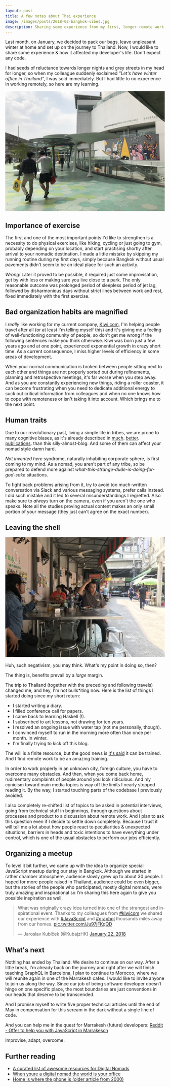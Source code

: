 ```yaml
---
layout: post
title: A few notes about Thai experience
image: /images/posts/2018-02-bangkok-vibes.jpg
description: Sharing some experience from my first, longer remote work & how it affected my life.
---
```


Last month, on January, we decided to pack our bags, leave unpleasant winter at home and set up on the journey to Thailand. Now, I would like to share some experience & how it affected my developer's life. Don't expect any code.

I had seeds of reluctance towards longer nights and grey streets in my head for longer, so when my colleague suddenly exclaimed *"Let's have winter office in Thailand"*, I was sold immediately. But I had little to no experience in working remotely, so here are my learning.

![Very special Bangkok vibes](/images/posts/2018-02-bangkok-vibes.jpg)

## Importance of exercise

The first and one of the most important points I'd like to strengthen is a necessity to do physical exercises, like hiking, cycling or just going to gym, probably depending on your location, and start practising shortly after arrival to your nomadic destination. I made a little mistake by skipping my running routine during my first days, simply because Bangkok without usual pavements didn't seem to be an ideal place for such an activity.

*Wrong!* Later it proved to be possible, it required just some improvisation, get by with less or making sure you live close to a park. The only reasonable outcome was prolonged period of sleepless period of jet lag, followed by disharmonious days without strict lines between work and rest, fixed immediately with the first exercise.

## Bad organization habits are magnified

I *really* like working for my current company, [Kiwi.com](https://www.kiwi.com), I'm helping people travel after all (or at least I'm telling myself this) and it's giving me a feeling of well-functioning community of people, so don't get me wrong if the following sentences make you think otherwise. Kiwi was born just a few years ago and at one point, experienced exponential growth in crazy short time. As a current consequence, I miss higher levels of efficiency in some areas of development. 

When your normal communication is broken between people sitting next to each other and things are not properly sorted out during refinements, planning and retrospective meetings, it's far worse when you step away. And as you are constantly experiencing new things, riding a roller coaster, it can become frustrating when you need to dedicate additional energy to suck out critical information from colleagues and when no one knows how to cope with remoteness or isn't taking it into account. Which brings me to the next point.

## Human traits

Due to our revolutionary past, living a simple life in tribes, we are prone to many cognitive biases, as it's already described in [much](https://www.goodreads.com/book/show/16248196-the-art-of-thinking-clearly). [better](https://www.goodreads.com/book/show/11468377-thinking-fast-and-slow). [publications](https://www.goodreads.com/book/show/36064445-skin-in-the-game). than this silly-almost-blog. And some of them can affect your nomad style damn hard.

*Not invented here* syndrome, naturally inhabiting corporate sphere, is first coming to my mind. As a nomad, you aren't part of any tribe, so be prepared to defend more against *what-this-strange-dude-is-doing-for-god-sake* situations.

To fight back problems arising from it, try to avoid too much-written conversation via Slack and various messaging systems, prefer calls instead. I did such mistake and it led to several misunderstandings I regretted. Also make sure to *always* turn on the camera, even if you aren't the one who speaks. Note all the studies proving actual content makes an only small portion of your message (they just can't agree on the exact number).

## Leaving the shell

![Expecting unexpected](/images/posts/2018-02-expecting-unexpected-bangkok.jpg)

Huh, such negativism, you may think. What's my point in doing so, then?

The thing is, benefits prevail by a *large* margin.

The trip to Thailand (together with the preceding and following travels) changed me, and hey, I'm not bulls*iting now. Here is the list of things I started doing since my short return:

- I started writing a diary. 
- I filled conference call for papers.
- I came back to learning Haskell (!).
- I subscribed to art lessons, not drawing for ten years.
- I resolved an ongoing issue with water tap (not me personally, though).
- I convinced myself to run in the morning more often than once per month. In winter.  
- I'm finally trying to kick off this blog.

The will is a finite resource, but the good news is [it's said](https://www.goodreads.com/book/show/12609433-the-power-of-habit) it can be trained. And I find remote work to be an amazing training.

In order to work properly in an unknown city, foreign culture, you have to overcome many obstacles. And then, when you come back home, rudimentary complaints of people around you look ridiculous. And my cynicism toward main media topics is way off the limits I nearly stopped reading it. By the way, I started touching parts of the codebase I previously avoided.

I also completely re-shifted list of topics to be asked in potential interviews, going from technical stuff in beginnings, through questions about processes and product to a discussion about remote work. And I plan to ask this question even if I decide to settle down completely. Because I trust it will tell me a lot about how people react to peculiarities & unexpected situations, barriers in heads and toxic intentions to have everything under control, which is one of the usual obstacles to perform our jobs efficiently. 

## Organizing a meetup

To level it bit further, we came up with the idea to organize special JavaScript meetup during our stay in Bangkok. Although we started in rather chamber atmosphere, audience slowly grew up to about 30 people. I hoped for more people raised in Thailand, audience could be even bigger, but the stories of the people who participated, mostly digital nomads, were truly amazing and inspirational so I'm sharing this here again to give you possible inspiration as well.

<blockquote class="twitter-tweet" data-lang="en"><p lang="en" dir="ltr">What was originally crazy idea turned into one of the strangest and inspirational event. Thanks to my colleagues from <a href="https://twitter.com/hashtag/kiwicom?src=hash&amp;ref_src=twsrc%5Etfw">#kiwicom</a> we shared our experience with <a href="https://twitter.com/hashtag/JavaScript?src=hash&amp;ref_src=twsrc%5Etfw">#JavaScript</a> and <a href="https://twitter.com/hashtag/graphql?src=hash&amp;ref_src=twsrc%5Etfw">#graphql</a> thousands miles away from our homes. <a href="https://t.co/Ju97jFKqQD">pic.twitter.com/Ju97jFKqQD</a></p>&mdash; Jaroslav Kubíček (@KubajzHK) <a href="https://twitter.com/KubajzHK/status/955432945803644928?ref_src=twsrc%5Etfw">January 22, 2018</a></blockquote>
<script async src="https://platform.twitter.com/widgets.js" charset="utf-8"></script>


## What's next

Nothing has ended by Thailand. We desire to continue on our way. After a little break, I'm already back on the journey and right after we will finish teaching GraphQL in Barcelona, I plan to continue to Morocco, where we will reunite again in one of the Marrakesh cafes. I would like to invite anyone to join us along the way. Since our job of being software developer doesn’t hinge on one specific place, the most boundaries are just conventions in our heads that deserve to be transcended.

And I promise myself to write five proper technical articles until the end of May in compensation for this scream in the dark without a single line of code.

And you can help me in the quest for Marrakesh (future) developers: [Reddit - Offer to help you with JavaScript in Marrakesch](https://www.reddit.com/r/learnjavascript/comments/80x721/offer_to_help_you_with_javascript_in_marrakesch/)

Improvise, adapt, overcome.

## Further reading 

- [A curated list of awesome resources for Digital Nomads](https://github.com/cbovis/awesome-digital-nomads)
- [When youre a digital nomad the world is your office](https://www.nytimes.com/2018/02/08/magazine/when-youre-a-digital-nomad-the-world-is-your-office.html)
- [Home is where the phone is (older article from 2000)](https://www.washingtonpost.com/archive/politics/2000/10/17/home-is-where-the-phone-is/3fe48903-a368-4a9a-88ff-6ffcb3b37d35/)



